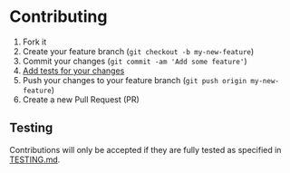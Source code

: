 # Contributing

1. Fork it
2. Create your feature branch (`git checkout -b my-new-feature`)
3. Commit your changes (`git commit -am 'Add some feature'`)
4. [Add tests for your changes](https://github.com/djoos/Symfony-coding-standard/blob/master/TESTING.md)
5. Push your changes to your feature branch (`git push origin my-new-feature`)
6. Create a new Pull Request (PR)

## Testing
Contributions will only be accepted if they are fully tested as specified in [TESTING.md](https://github.com/djoos/Symfony-coding-standard/blob/master/TESTING.md).
